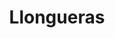 ---
title: "Llongueras"
url: /ciudad-autonoma-de-buenos-aires/llongueras-avenida-acoyte/
shop: ropa
---